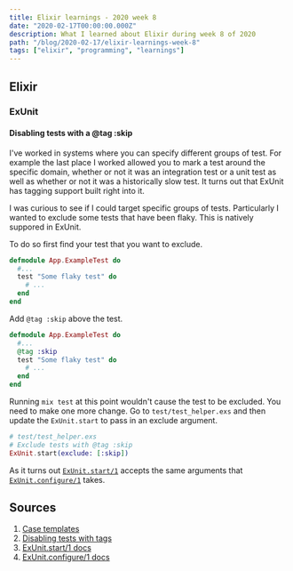 ```yaml
---
title: Elixir learnings - 2020 week 8
date: "2020-02-17T00:00:00.000Z"
description: What I learned about Elixir during week 8 of 2020
path: "/blog/2020-02-17/elixir-learnings-week-8"
tags: ["elixir", "programming", "learnings"]
---
```


## Elixir

### ExUnit

#### Disabling tests with a @tag :skip

I've worked in systems where you can specify different groups of test. For example the last place I worked allowed you to mark a test around the specific domain, whether or not it was an integration test or a unit test as well as whether or not it was a historically slow test. It turns out that ExUnit has tagging support built right into it.

I was curious to see if I could target specific groups of tests. Particularly I wanted to exclude some tests that have been flaky. This is natively suppored in ExUnit.

To do so first find your test that you want to exclude.

```elixir
defmodule App.ExampleTest do
  #...
  test "Some flaky test" do
    # ...
  end
end
```

Add `@tag :skip` above the test.

```elixir
defmodule App.ExampleTest do
  #...
  @tag :skip
  test "Some flaky test" do
    # ...
  end
end
```

Running `mix test` at this point wouldn't cause the test to be excluded. You need to make one more change. Go to `test/test_helper.exs` and then update the `ExUnit.start` to pass in an exclude argument.

```elixir
# test/test_helper.exs
# Exclude tests with @tag :skip
ExUnit.start(exclude: [:skip])
```

As it turns out [`ExUnit.start/1`][exunit-start] accepts the same arguments that [`ExUnit.configure/1`][exunit-configure] takes.

## Sources

[case-template]: https://hexdocs.pm/ex_unit/ExUnit.CaseTemplate.html
[disabling-tests]: https://medium.com/@pomodoro_cc/easily-skip-exunit-tests-in-elixir-31c26b516146
[exunit-start]: https://hexdocs.pm/ex_unit/ExUnit.html#start/1
[exunit-configure]: https://hexdocs.pm/ex_unit/ExUnit.html#configure/1

1. [Case templates][case-template]
2. [Disabling tests with tags][disabling-tests]
3. [ExUnit.start/1 docs][exunit-start]
4. [ExUnit.configure/1 docs][exunit-configure]
